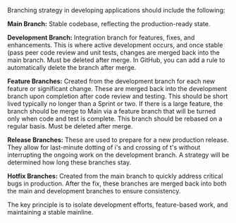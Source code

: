 Branching strategy in developing applications should include the following:

**Main Branch:**  Stable codebase, reflecting the production-ready state.

**Development Branch:** Integration branch for features, fixes, and enhancements. This is where active development occurs, and once stable (pass peer code review and unit tests, changes are merged back into the main branch.  Must be deleted after merge.  In GitHub, you can add a rule to automatically delete the branch after merge.

**Feature Branches:** Created from the development branch for each new feature or significant change. These are merged back into the development branch upon completion after code review and testing.  This should be short lived typically no longer than a Sprint or two.  If there is a large feature, the branch should be merge to Main via a feature branch that will be turned only when code and test is complete.  This branch should be rebased on a regular basis. Must be deleted after merge.

**Release Branches:** These are used to prepare for a new production release. They allow for last-minute dotting of i's and crossing of t's without interrupting the ongoing work on the development branch.  A strategy will be determined how long these branches stay.

**Hotfix Branches:** Created from the main branch to quickly address critical bugs in production. After the fix, these branches are merged back into both the main and development branches to ensure consistency.

The key principle is to isolate development efforts, feature-based work, and maintaining a stable mainline. 